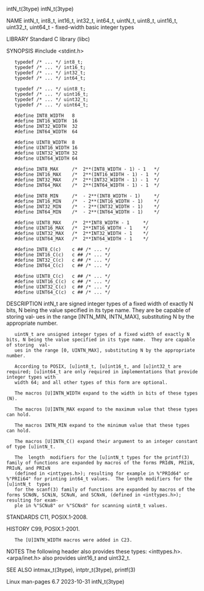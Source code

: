 intN_t(3type)																	 intN_t(3type)

NAME
       intN_t, int8_t, int16_t, int32_t, int64_t, uintN_t, uint8_t, uint16_t, uint32_t, uint64_t - fixed-width basic integer types

LIBRARY
       Standard C library (libc)

SYNOPSIS
       #include <stdint.h>

       typedef /* ... */ int8_t;
       typedef /* ... */ int16_t;
       typedef /* ... */ int32_t;
       typedef /* ... */ int64_t;

       typedef /* ... */ uint8_t;
       typedef /* ... */ uint16_t;
       typedef /* ... */ uint32_t;
       typedef /* ... */ uint64_t;

       #define INT8_WIDTH   8
       #define INT16_WIDTH  16
       #define INT32_WIDTH  32
       #define INT64_WIDTH  64

       #define UINT8_WIDTH  8
       #define UINT16_WIDTH 16
       #define UINT32_WIDTH 32
       #define UINT64_WIDTH 64

       #define INT8_MAX	    /*	2**(INT8_WIDTH - 1) - 1	  */
       #define INT16_MAX    /*	2**(INT16_WIDTH - 1) - 1  */
       #define INT32_MAX    /*	2**(INT32_WIDTH - 1) - 1  */
       #define INT64_MAX    /*	2**(INT64_WIDTH - 1) - 1  */

       #define INT8_MIN	    /*	- 2**(INT8_WIDTH - 1)	  */
       #define INT16_MIN    /*	- 2**(INT16_WIDTH - 1)	  */
       #define INT32_MIN    /*	- 2**(INT32_WIDTH - 1)	  */
       #define INT64_MIN    /*	- 2**(INT64_WIDTH - 1)	  */

       #define UINT8_MAX    /*	2**INT8_WIDTH - 1	  */
       #define UINT16_MAX   /*	2**INT16_WIDTH - 1	  */
       #define UINT32_MAX   /*	2**INT32_WIDTH - 1	  */
       #define UINT64_MAX   /*	2**INT64_WIDTH - 1	  */

       #define INT8_C(c)    c ## /* ... */
       #define INT16_C(c)   c ## /* ... */
       #define INT32_C(c)   c ## /* ... */
       #define INT64_C(c)   c ## /* ... */

       #define UINT8_C(c)   c ## /* ... */
       #define UINT16_C(c)  c ## /* ... */
       #define UINT32_C(c)  c ## /* ... */
       #define UINT64_C(c)  c ## /* ... */

DESCRIPTION
       intN_t  are signed integer types of a fixed width of exactly N bits, N being the value specified in its type name.  They are be capable of storing val‐
       ues in the range [INTN_MIN, INTN_MAX], substituting N by the appropriate number.

       uintN_t are unsigned integer types of a fixed width of exactly N bits, N being the value specified in its type name.  They are capable of storing  val‐
       ues in the range [0, UINTN_MAX], substituting N by the appropriate number.

       According to POSIX, [u]int8_t, [u]int16_t, and [u]int32_t are required; [u]int64_t are only required in implementations that provide integer types with
       width 64; and all other types of this form are optional.

       The macros [U]INTN_WIDTH expand to the width in bits of these types (N).

       The macros [U]INTN_MAX expand to the maximum value that these types can hold.

       The macros INTN_MIN expand to the minimum value that these types can hold.

       The macros [U]INTN_C() expand their argument to an integer constant of type [u]intN_t.

       The  length  modifiers for the [u]intN_t types for the printf(3) family of functions are expanded by macros of the forms PRIdN, PRIiN, PRIuN, and PRIxN
       (defined in <inttypes.h>); resulting for example in %"PRId64" or %"PRIi64" for printing int64_t values.	The length modifiers for the  [u]intN_t	 types
       for the scanf(3) family of functions are expanded by macros of the forms SCNdN, SCNiN, SCNuN, and SCNxN, (defined in <inttypes.h>); resulting for exam‐
       ple in %"SCNu8" or %"SCNx8" for scanning uint8_t values.

STANDARDS
       C11, POSIX.1-2008.

HISTORY
       C99, POSIX.1-2001.

       The [U]INTN_WIDTH macros were added in C23.

NOTES
       The following header also provides these types: <inttypes.h>.  <arpa/inet.h> also provides uint16_t and uint32_t.

SEE ALSO
       intmax_t(3type), intptr_t(3type), printf(3)

Linux man-pages 6.7							  2023-10-31								 intN_t(3type)
